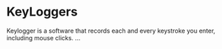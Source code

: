 # KeyLoggers
Keylogger is a software that records each and every keystroke you enter, including mouse clicks.
...
